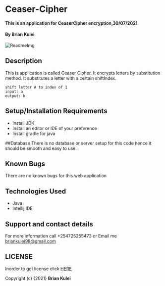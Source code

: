 # Ceaser-Cipher
#### This is an application for CeaserCipher encryption,30/07/2021
#### By **Brian Kulei**
![ReadmeImg](https://upload.wikimedia.org/wikipedia/commons/thumb/4/4a/Caesar_cipher_left_shift_of_3.svg/1200px-Caesar_cipher_left_shift_of_3.svg.png "Optional title")
## Description
This is application is called Ceaser Cipher. It encrypts letters by substitution method. It substitutes a letter with a certain shiftIndex. 
```
shift letter A to index of 1
input: a
output: b
```
## Setup/Installation Requirements
* Install JDK 
* Install an editor or IDE of your preference
* Install gradle for java

##Database
There is no database or server setup for this code hence it should be smooth and easy to use.

## Known Bugs
There are no known bugs for this web application

## Technologies Used
* Java
* Intellij IDE
## Support and contact details
For more information call +254725255473 or Email me briankulei98@gmail.com

## LICENSE
Inorder to get license click [HERE](LICENSE)

Copyright (c) {2021} **Brian Kulei**
